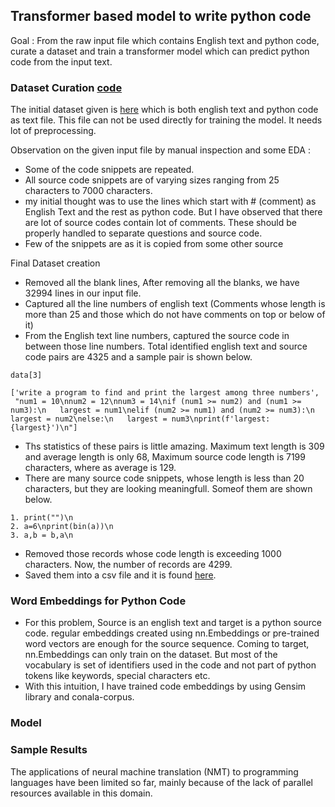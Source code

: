 
## Transformer based model to write python code

Goal : From the raw input file which contains English text and python code, curate a dataset and train a transformer model which can predict python code from the input text.

### Dataset Curation [code](https://github.com/sridevibonthu/END/blob/main/Capstone/END_Dataset_Curation.ipynb)

The initial dataset given is [here](https://drive.google.com/file/d/1rHb0FQ5z5ZpaY2HpyFGY6CeyDG0kTLoO/view) which is both english text and python code as text file. This file can not be used directly for training the model. It needs lot of preprocessing.

Observation on the given input file by manual inspection and some EDA :

* Some of the code snippets are repeated.
* All source code snippets are of varying sizes ranging from 25 characters to 7000 characters.
* my initial thought was to use the lines which start with # (comment) as English Text and the rest as python code. But I have observed that there are lot of source codes contain lot of comments. These should be properly handled to separate questions and source code.
* Few of the snippets are as it is copied from some other source

Final Dataset creation
* Removed all the blank lines, After removing all the blanks, we have 32994 lines in our input file.
* Captured all the line numbers of english text (Comments whose length is more than 25 and those which do not have comments on top or below of it)
* From the English text line numbers, captured the source code in between those line numbers. Total identified english text and source code pairs are 4325 and a sample pair is shown below.
``` 
data[3]

['write a program to find and print the largest among three numbers',
 "num1 = 10\nnum2 = 12\nnum3 = 14\nif (num1 >= num2) and (num1 >= num3):\n   largest = num1\nelif (num2 >= num1) and (num2 >= num3):\n   largest = num2\nelse:\n   largest = num3\nprint(f'largest:{largest}')\n"]
```
* Ths statistics of these pairs is little amazing. Maximum text length is 309 and average length is only 68, Maximum source code length is 7199 characters, where as average is 129. 
* There are many source code snippets, whose length is less than 20 characters, but they are looking meaningfull. Someof them are shown below.
```
1. print("")\n
2. a=6\nprint(bin(a))\n
3. a,b = b,a\n
```
* Removed those records whose code length is exceeding 1000 characters. Now, the number of records are 4299.
* Saved them into a csv file and it is found [here](https://github.com/sridevibonthu/TSAI_END_P1/blob/main/Capstone/TexttoPython2.csv). 

### Word Embeddings for Python Code

* For this problem, Source is an english text and target is a python source code. regular embeddings created using nn.Embeddings or pre-trained word vectors are enough for the source sequence. Coming to target, nn.Embeddings can only train on the dataset. But most of the vocabulary is set of identifiers used in the code and not part of python tokens like keywords, special characters etc.
* With this intuition, I have trained code embeddings by using Gensim library and conala-corpus.

### Model

### Sample Results
The applications of neural machine translation (NMT) to programming languages have been limited
so far, mainly because of the lack of parallel resources available in this domain.
